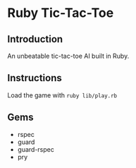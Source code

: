 # Ruby Tic-Tac-Toe

## Introduction
An unbeatable tic-tac-toe AI built in Ruby.

## Instructions
Load the game with `ruby lib/play.rb`

## Gems
- rspec
- guard
- guard-rspec
- pry
